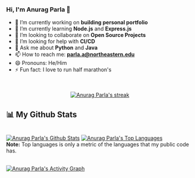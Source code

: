 ### Hi, I'm Anurag Parla 👋

<!--
**anuragparla/anuragparla** is a ✨ _special_ ✨ repository because its `README.md` (this file) appears on your GitHub profile.

Here are some ideas to get you started:-->

- 🔭 I’m currently working on **building personal portfolio**
- 🌱 I’m currently learning **Node.js** and **Express.js**
- 👯 I’m looking to collaborate on **Open Source Projects**
- 🤔 I’m looking for help with **CI/CD**
- 💬 Ask me about **Python** and **Java** 
- 📫 How to reach me: **parla.a@northeastern.edu**
- 😄 Pronouns: He/Him
- ⚡ Fun fact: I love to run half marathon's 

<br/>

<p align="center">
    <a href="https://github.com/anuragparla/github-readme-streak-stats">
        <img title="🔥 Get streak stats for your profile at git.io/streak-stats" alt="Anurag Parla's streak" src="https://github-readme-streak-stats.herokuapp.com/?user=anuragparla&theme=black-ice&hide_border=true&stroke=0000&background=060A0CD0"/>
    </a>
</p>

## 📊 My Github Stats


  <br/>
    <a href="https://github.com/anuragparla/github-readme-stats"><img alt="Anurag Parla's Github Stats" src="https://github-readme-stats.vercel.app/api?username=anuragparla&show_icons=true&count_private=true&theme=react&hide_border=true&bg_color=0D1117" /></a>
  <a href="https://github.com/anuragparla/github-readme-stats"><img alt="Anurag Parla's Top Languages" src="https://github-readme-stats.vercel.app/api/top-langs/?username=anuragparla&langs_count=8&count_private=true&layout=compact&theme=react&hide_border=true&bg_color=0D1117" /></a>

  <br/>
  <b>Note:</b> Top languages is only a metric of the languages that my public code has.

<br/>
<br/>

<a href="https://github.com/anuragparla/github-readme-activity-graph"><img alt="Anurag Parla's Activity Graph" src="https://activity-graph.herokuapp.com/graph?username=anuragparla&bg_color=0D1117&color=5BCDEC&line=5BCDEC&point=FFFFFF&hide_border=true" /></a>

<br/>
<br/>
